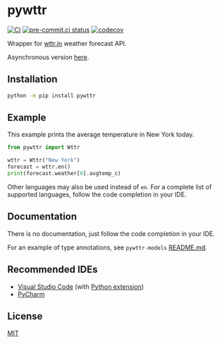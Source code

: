 # pywttr

[![CI](https://github.com/monosans/pywttr/actions/workflows/ci.yml/badge.svg?branch=main&event=push)](https://github.com/monosans/pywttr/actions/workflows/ci.yml)
[![pre-commit.ci status](https://results.pre-commit.ci/badge/github/monosans/pywttr/main.svg)](https://results.pre-commit.ci/latest/github/monosans/pywttr/main)
[![codecov](https://codecov.io/gh/monosans/pywttr/branch/main/graph/badge.svg)](https://codecov.io/gh/monosans/pywttr)

Wrapper for [wttr.in](https://wttr.in) weather forecast API.

Asynchronous version [here](https://github.com/monosans/aiopywttr).

## Installation

```bash
python -m pip install pywttr
```

## Example

This example prints the average temperature in New York today.

```python
from pywttr import Wttr

wttr = Wttr("New York")
forecast = wttr.en()
print(forecast.weather[0].avgtemp_c)
```

Other languages may also be used instead of `en`. For a complete list of supported languages, follow the code completion in your IDE.

## Documentation

There is no documentation, just follow the code completion in your IDE.

For an example of type annotations, see `pywttr-models` [README.md](https://github.com/monosans/pywttr-models#usage-for-type-annotation).

## Recommended IDEs

- [Visual Studio Code](https://code.visualstudio.com) (with [Python extension](https://marketplace.visualstudio.com/items?itemName=ms-python.python))
- [PyCharm](https://jetbrains.com/pycharm)

## License

[MIT](https://github.com/monosans/pywttr/blob/main/LICENSE)
